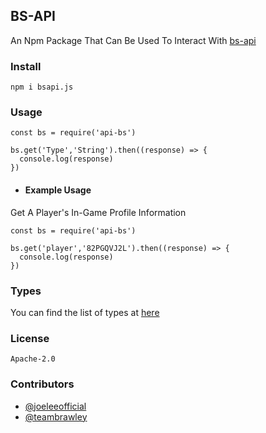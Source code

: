 ## BS-API 

An Npm Package That Can Be Used To Interact With [bs-api](https://cr.is-a.dev)


### Install 
`npm i bsapi.js`

### Usage 

```
const bs = require('api-bs')

bs.get('Type','String').then((response) => {
  console.log(response)
})
```

- #### Example Usage
Get A Player's In-Game Profile Information
```
const bs = require('api-bs')

bs.get('player','82PGQVJ2L').then((response) => {
  console.log(response)
})
```

### Types
You can find the list of types at [here](https://github.com/brawlie/BrawlStars-Stats)

### License 
```Apache-2.0```

### Contributors

- [@joeleeofficial](https://github.com/joeleeofficial)
- [@teambrawley](https://github.com/brawlie)
